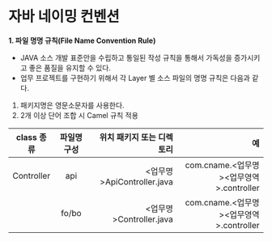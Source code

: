 # 자바 네이밍 컨벤션

**1. 파일 명명 규칙(File Name Convention Rule)**
- JAVA 소스 개발 표준안을 수립하고 통일된 작성 규칙을 통해서 가독성을 증가시키고 좋은 품질을 유지할 수 있다.
- 업무 프로젝트를 구현하기 위해서 각 Layer 별 소스 파일의 명명 규칙은 다음과 같다.
1. 패키지명은 영문소문자를 사용한다.
2. 2개 이상 단어 조합 시 Camel  규칙 적용


| class 종류 | 파일명 구성  | 위치 패키지 또는 디렉토리  | 예 |
|---|:---:|---:|---:|
| Controller | api  | <업무명>ApiController.java  |  com.cname.<업무명><업무영역>.controller | DisplayApiController.java |
|            | fo/bo | <업무명>Controller.java  |  com.cname.<업무명><업무영역>.controller | DisplayController.java |
